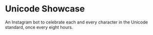 # Unicode Showcase
An Instagram bot to celebrate each and every character in the Unicode standard, once every eight hours.